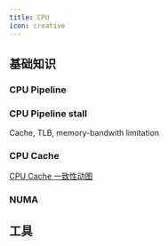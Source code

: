```yaml
---
title: CPU
icon: creative
---
```


## 基础知识

### CPU Pipeline

### CPU Pipeline stall

Cache, TLB, memory-bandwith limitation

### CPU Cache

[CPU Cache 一致性动图](https://www.scss.tcd.ie/Jeremy.Jones/VivioJS/caches/MESI.htm)

### NUMA

## 工具
